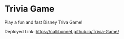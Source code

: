 # Trivia Game

Play a fun and fast Disney Triva Game! 

Deployed Link: https://callibonnet.github.io/Trivia-Game/
